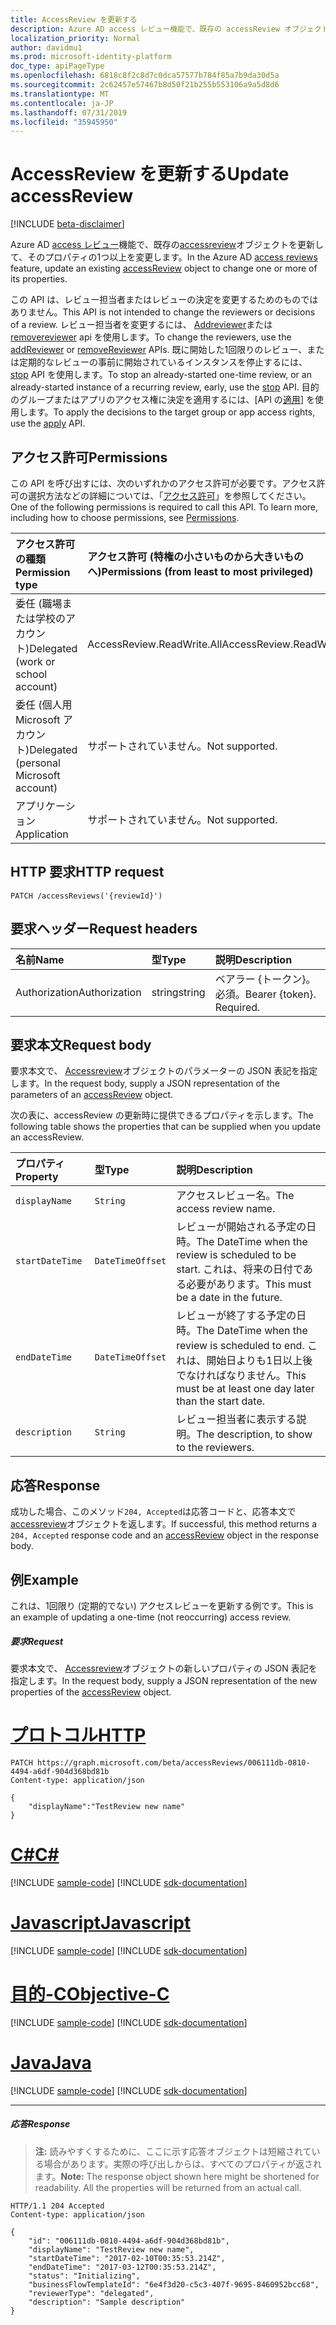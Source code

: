 ```yaml
---
title: AccessReview を更新する
description: Azure AD access レビュー機能で、既存の accessReview オブジェクトを更新して、そのプロパティの1つ以上を変更します。
localization_priority: Normal
author: davidmu1
ms.prod: microsoft-identity-platform
doc_type: apiPageType
ms.openlocfilehash: 6818c8f2c8d7c0dca57577b784f85a7b9da30d5a
ms.sourcegitcommit: 2c62457e57467b8d50f21b255b553106a9a5d8d6
ms.translationtype: MT
ms.contentlocale: ja-JP
ms.lasthandoff: 07/31/2019
ms.locfileid: "35945950"
---
```

# <a name="update-accessreview"></a><span data-ttu-id="d4373-103">AccessReview を更新する</span><span class="sxs-lookup"><span data-stu-id="d4373-103">Update accessReview</span></span>

[!INCLUDE [beta-disclaimer](../../includes/beta-disclaimer.md)]

<span data-ttu-id="d4373-104">Azure AD [access レビュー](../resources/accessreviews-root.md)機能で、既存の[accessreview](../resources/accessreview.md)オブジェクトを更新して、そのプロパティの1つ以上を変更します。</span><span class="sxs-lookup"><span data-stu-id="d4373-104">In the Azure AD [access reviews](../resources/accessreviews-root.md) feature, update an existing [accessReview](../resources/accessreview.md) object to change one or more of its properties.</span></span>

<span data-ttu-id="d4373-105">この API は、レビュー担当者またはレビューの決定を変更するためのものではありません。</span><span class="sxs-lookup"><span data-stu-id="d4373-105">This API is not intended to change the reviewers or decisions of a review.</span></span>  <span data-ttu-id="d4373-106">レビュー担当者を変更するには、 [Addreviewer](accessreview-addreviewer.md)または[removereviewer](accessreview-removereviewer.md) api を使用します。</span><span class="sxs-lookup"><span data-stu-id="d4373-106">To change the reviewers, use the [addReviewer](accessreview-addreviewer.md) or [removeReviewer](accessreview-removereviewer.md) APIs.</span></span>  <span data-ttu-id="d4373-107">既に開始した1回限りのレビュー、または定期的なレビューの事前に開始されているインスタンスを停止するには、 [stop](accessreview-stop.md) API を使用します。</span><span class="sxs-lookup"><span data-stu-id="d4373-107">To stop an already-started one-time review, or an already-started instance of a recurring review, early, use the [stop](accessreview-stop.md) API.</span></span> <span data-ttu-id="d4373-108">目的のグループまたはアプリのアクセス権に決定を適用するには、[API の[適用](accessreview-apply.md)] を使用します。</span><span class="sxs-lookup"><span data-stu-id="d4373-108">To apply the decisions to the target group or app access rights, use the [apply](accessreview-apply.md) API.</span></span> 


## <a name="permissions"></a><span data-ttu-id="d4373-109">アクセス許可</span><span class="sxs-lookup"><span data-stu-id="d4373-109">Permissions</span></span>
<span data-ttu-id="d4373-p102">この API を呼び出すには、次のいずれかのアクセス許可が必要です。アクセス許可の選択方法などの詳細については、「[アクセス許可](/graph/permissions-reference)」を参照してください。</span><span class="sxs-lookup"><span data-stu-id="d4373-p102">One of the following permissions is required to call this API. To learn more, including how to choose permissions, see [Permissions](/graph/permissions-reference).</span></span>

|<span data-ttu-id="d4373-112">アクセス許可の種類</span><span class="sxs-lookup"><span data-stu-id="d4373-112">Permission type</span></span>                        | <span data-ttu-id="d4373-113">アクセス許可 (特権の小さいものから大きいものへ)</span><span class="sxs-lookup"><span data-stu-id="d4373-113">Permissions (from least to most privileged)</span></span>              |
|:--------------------------------------|:---------------------------------------------------------|
|<span data-ttu-id="d4373-114">委任 (職場または学校のアカウント)</span><span class="sxs-lookup"><span data-stu-id="d4373-114">Delegated (work or school account)</span></span>     | <span data-ttu-id="d4373-115">AccessReview.ReadWrite.All</span><span class="sxs-lookup"><span data-stu-id="d4373-115">AccessReview.ReadWrite.All</span></span> |
|<span data-ttu-id="d4373-116">委任 (個人用 Microsoft アカウント)</span><span class="sxs-lookup"><span data-stu-id="d4373-116">Delegated (personal Microsoft account)</span></span> | <span data-ttu-id="d4373-117">サポートされていません。</span><span class="sxs-lookup"><span data-stu-id="d4373-117">Not supported.</span></span> |
|<span data-ttu-id="d4373-118">アプリケーション</span><span class="sxs-lookup"><span data-stu-id="d4373-118">Application</span></span>                            | <span data-ttu-id="d4373-119">サポートされていません。</span><span class="sxs-lookup"><span data-stu-id="d4373-119">Not supported.</span></span> |

## <a name="http-request"></a><span data-ttu-id="d4373-120">HTTP 要求</span><span class="sxs-lookup"><span data-stu-id="d4373-120">HTTP request</span></span>
<!-- { "blockType": "ignored" } -->
```http
PATCH /accessReviews('{reviewId}')
```
## <a name="request-headers"></a><span data-ttu-id="d4373-121">要求ヘッダー</span><span class="sxs-lookup"><span data-stu-id="d4373-121">Request headers</span></span>
| <span data-ttu-id="d4373-122">名前</span><span class="sxs-lookup"><span data-stu-id="d4373-122">Name</span></span>         | <span data-ttu-id="d4373-123">型</span><span class="sxs-lookup"><span data-stu-id="d4373-123">Type</span></span>        | <span data-ttu-id="d4373-124">説明</span><span class="sxs-lookup"><span data-stu-id="d4373-124">Description</span></span> |
|:-------------|:------------|:------------|
| <span data-ttu-id="d4373-125">Authorization</span><span class="sxs-lookup"><span data-stu-id="d4373-125">Authorization</span></span> | <span data-ttu-id="d4373-126">string</span><span class="sxs-lookup"><span data-stu-id="d4373-126">string</span></span> | <span data-ttu-id="d4373-p103">ベアラー \{トークン\}。必須。</span><span class="sxs-lookup"><span data-stu-id="d4373-p103">Bearer \{token\}. Required.</span></span> |

## <a name="request-body"></a><span data-ttu-id="d4373-129">要求本文</span><span class="sxs-lookup"><span data-stu-id="d4373-129">Request body</span></span>
<span data-ttu-id="d4373-130">要求本文で、 [Accessreview](../resources/accessreview.md)オブジェクトのパラメーターの JSON 表記を指定します。</span><span class="sxs-lookup"><span data-stu-id="d4373-130">In the request body, supply a JSON representation of the parameters of an [accessReview](../resources/accessreview.md) object.</span></span>

<span data-ttu-id="d4373-131">次の表に、accessReview の更新時に提供できるプロパティを示します。</span><span class="sxs-lookup"><span data-stu-id="d4373-131">The following table shows the properties that can be supplied when you update an accessReview.</span></span>

| <span data-ttu-id="d4373-132">プロパティ</span><span class="sxs-lookup"><span data-stu-id="d4373-132">Property</span></span>     | <span data-ttu-id="d4373-133">型</span><span class="sxs-lookup"><span data-stu-id="d4373-133">Type</span></span>        | <span data-ttu-id="d4373-134">説明</span><span class="sxs-lookup"><span data-stu-id="d4373-134">Description</span></span> |
|:-------------|:------------|:------------|
| `displayName`             |`String`                                                        | <span data-ttu-id="d4373-135">アクセスレビュー名。</span><span class="sxs-lookup"><span data-stu-id="d4373-135">The access review name.</span></span>  |
| `startDateTime`           |`DateTimeOffset`                                                | <span data-ttu-id="d4373-136">レビューが開始される予定の日時。</span><span class="sxs-lookup"><span data-stu-id="d4373-136">The DateTime when the review is scheduled to be start.</span></span>  <span data-ttu-id="d4373-137">これは、将来の日付である必要があります。</span><span class="sxs-lookup"><span data-stu-id="d4373-137">This must be a date in the future.</span></span>   |
| `endDateTime`             |`DateTimeOffset`                                                | <span data-ttu-id="d4373-138">レビューが終了する予定の日時。</span><span class="sxs-lookup"><span data-stu-id="d4373-138">The DateTime when the review is scheduled to end.</span></span> <span data-ttu-id="d4373-139">これは、開始日よりも1日以上後でなければなりません。</span><span class="sxs-lookup"><span data-stu-id="d4373-139">This must be at least one day later than the start date.</span></span>   |
| `description`             |`String`                                                        | <span data-ttu-id="d4373-140">レビュー担当者に表示する説明。</span><span class="sxs-lookup"><span data-stu-id="d4373-140">The description, to show to the reviewers.</span></span> |



## <a name="response"></a><span data-ttu-id="d4373-141">応答</span><span class="sxs-lookup"><span data-stu-id="d4373-141">Response</span></span>
<span data-ttu-id="d4373-142">成功した場合、このメソッド`204, Accepted`は応答コードと、応答本文で[accessreview](../resources/accessreview.md)オブジェクトを返します。</span><span class="sxs-lookup"><span data-stu-id="d4373-142">If successful, this method returns a `204, Accepted` response code and an [accessReview](../resources/accessreview.md) object in the response body.</span></span>

## <a name="example"></a><span data-ttu-id="d4373-143">例</span><span class="sxs-lookup"><span data-stu-id="d4373-143">Example</span></span>

<span data-ttu-id="d4373-144">これは、1回限り (定期的でない) アクセスレビューを更新する例です。</span><span class="sxs-lookup"><span data-stu-id="d4373-144">This is an example of updating a one-time (not reoccurring) access review.</span></span>

##### <a name="request"></a><span data-ttu-id="d4373-145">要求</span><span class="sxs-lookup"><span data-stu-id="d4373-145">Request</span></span>
<span data-ttu-id="d4373-146">要求本文で、 [Accessreview](../resources/accessreview.md)オブジェクトの新しいプロパティの JSON 表記を指定します。</span><span class="sxs-lookup"><span data-stu-id="d4373-146">In the request body, supply a JSON representation of the new properties of the [accessReview](../resources/accessreview.md) object.</span></span>


# <a name="httptabhttp"></a>[<span data-ttu-id="d4373-147">プロトコル</span><span class="sxs-lookup"><span data-stu-id="d4373-147">HTTP</span></span>](#tab/http)
<!-- {
  "blockType": "request",
  "name": "update_accessReview"
}-->
```http
PATCH https://graph.microsoft.com/beta/accessReviews/006111db-0810-4494-a6df-904d368bd81b
Content-type: application/json

{
    "displayName":"TestReview new name"
}
```
# <a name="ctabcsharp"></a>[<span data-ttu-id="d4373-148">C#</span><span class="sxs-lookup"><span data-stu-id="d4373-148">C#</span></span>](#tab/csharp)
[!INCLUDE [sample-code](../includes/snippets/csharp/update-accessreview-csharp-snippets.md)]
[!INCLUDE [sdk-documentation](../includes/snippets/snippets-sdk-documentation-link.md)]

# <a name="javascripttabjavascript"></a>[<span data-ttu-id="d4373-149">Javascript</span><span class="sxs-lookup"><span data-stu-id="d4373-149">Javascript</span></span>](#tab/javascript)
[!INCLUDE [sample-code](../includes/snippets/javascript/update-accessreview-javascript-snippets.md)]
[!INCLUDE [sdk-documentation](../includes/snippets/snippets-sdk-documentation-link.md)]

# <a name="objective-ctabobjc"></a>[<span data-ttu-id="d4373-150">目的-C</span><span class="sxs-lookup"><span data-stu-id="d4373-150">Objective-C</span></span>](#tab/objc)
[!INCLUDE [sample-code](../includes/snippets/objc/update-accessreview-objc-snippets.md)]
[!INCLUDE [sdk-documentation](../includes/snippets/snippets-sdk-documentation-link.md)]

# <a name="javatabjava"></a>[<span data-ttu-id="d4373-151">Java</span><span class="sxs-lookup"><span data-stu-id="d4373-151">Java</span></span>](#tab/java)
[!INCLUDE [sample-code](../includes/snippets/java/update-accessreview-java-snippets.md)]
[!INCLUDE [sdk-documentation](../includes/snippets/snippets-sdk-documentation-link.md)]

---


##### <a name="response"></a><span data-ttu-id="d4373-152">応答</span><span class="sxs-lookup"><span data-stu-id="d4373-152">Response</span></span>
><span data-ttu-id="d4373-p106">**注:** 読みやすくするために、ここに示す応答オブジェクトは短縮されている場合があります。実際の呼び出しからは、すべてのプロパティが返されます。</span><span class="sxs-lookup"><span data-stu-id="d4373-p106">**Note:** The response object shown here might be shortened for readability. All the properties will be returned from an actual call.</span></span>
<!-- {
  "blockType": "response",
  "truncated": true,
  "@odata.type": "microsoft.graph.accessReview"
} -->
```http
HTTP/1.1 204 Accepted
Content-type: application/json

{
    "id": "006111db-0810-4494-a6df-904d368bd81b",
    "displayName": "TestReview new name",
    "startDateTime": "2017-02-10T00:35:53.214Z",
    "endDateTime": "2017-03-12T00:35:53.214Z",
    "status": "Initializing",
    "businessFlowTemplateId": "6e4f3d20-c5c3-407f-9695-8460952bcc68",
    "reviewerType": "delegated",
    "description": "Sample description"
}
```

<!--
{
  "type": "#page.annotation",
  "description": "Update accessReview",
  "keywords": "",
  "section": "documentation",
  "tocPath": "",
  "suppressions": [
  ]
}
-->
